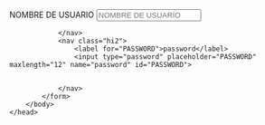<html>
    <lin rel="stylesheet" hrf="LOGIN.css"
    <head>
        <body>
            <form action="">
                <nav class="ki1">
<label for="NOMBRE DE USUARIO">NOMBRE DE USUARIO</label>
<input type="text" placeholder="NOMBRE DE USUARIO" maxlength="20" name="NOMBRE DE USUARIO" id="NOMBRE DE USUARIO">

                </nav>
                <nav class="hi2">
                    <label for="PASSWORD">password</label>
                    <input type="password" placeholder="PASSWORD" maxlength="12" name="password" id="PASSWORD">
    
       
                </nav>
            </form>
        </body>
    </head>
</html>
